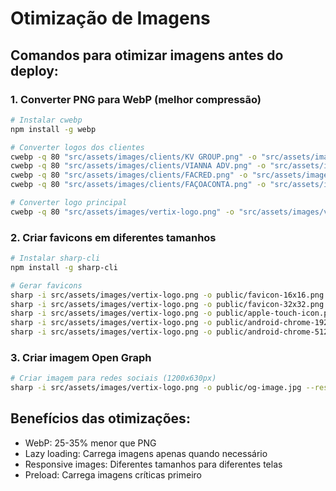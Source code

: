 # Otimização de Imagens

## Comandos para otimizar imagens antes do deploy:

### 1. Converter PNG para WebP (melhor compressão)
```bash
# Instalar cwebp
npm install -g webp

# Converter logos dos clientes
cwebp -q 80 "src/assets/images/clients/KV GROUP.png" -o "src/assets/images/clients/KV GROUP.webp"
cwebp -q 80 "src/assets/images/clients/VIANNA ADV.png" -o "src/assets/images/clients/VIANNA ADV.webp"
cwebp -q 80 "src/assets/images/clients/FACRED.png" -o "src/assets/images/clients/FACRED.webp"
cwebp -q 80 "src/assets/images/clients/FAÇOACONTA.png" -o "src/assets/images/clients/FAÇOACONTA.webp"

# Converter logo principal
cwebp -q 80 "src/assets/images/vertix-logo.png" -o "src/assets/images/vertix-logo.webp"
```

### 2. Criar favicons em diferentes tamanhos
```bash
# Instalar sharp-cli
npm install -g sharp-cli

# Gerar favicons
sharp -i src/assets/images/vertix-logo.png -o public/favicon-16x16.png --resize 16 16
sharp -i src/assets/images/vertix-logo.png -o public/favicon-32x32.png --resize 32 32
sharp -i src/assets/images/vertix-logo.png -o public/apple-touch-icon.png --resize 180 180
sharp -i src/assets/images/vertix-logo.png -o public/android-chrome-192x192.png --resize 192 192
sharp -i src/assets/images/vertix-logo.png -o public/android-chrome-512x512.png --resize 512 512
```

### 3. Criar imagem Open Graph
```bash
# Criar imagem para redes sociais (1200x630px)
sharp -i src/assets/images/vertix-logo.png -o public/og-image.jpg --resize 1200 630 --jpeg
```

## Benefícios das otimizações:
- WebP: 25-35% menor que PNG
- Lazy loading: Carrega imagens apenas quando necessário
- Responsive images: Diferentes tamanhos para diferentes telas
- Preload: Carrega imagens críticas primeiro
